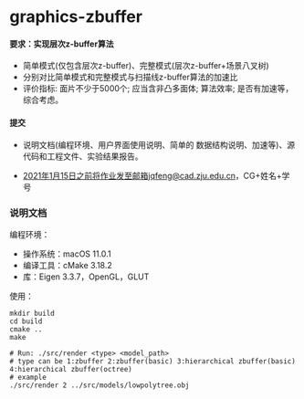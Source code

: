 # graphics-zbuffer

#### 要求：实现层次z-buffer算法

- 简单模式(仅包含层次z-buffer)、完整模式(层次z-buffer+场景八叉树)
- 分别对比简单模式和完整模式与扫描线z-buffer算法的加速比
- 评价指标: 面片不少于5000个; 应当含非凸多面体; 算法效率; 是否有加速等，综合考虑。

#### 提交

- 说明文档(编程环境、用户界面使用说明、简单的 数据结构说明、加速等)、源代码和工程文件、实验结果报告。

- 2021年1月15日之前将作业发至邮箱jqfeng@cad.zju.edu.cn，CG+姓名+学号



### 说明文档

编程环境：

- 操作系统：macOS 11.0.1
- 编译工具：cMake 3.18.2
- 库：Eigen 3.3.7，OpenGL，GLUT

使用：

```shell
mkdir build
cd build
cmake ..
make

# Run: ./src/render <type> <model_path>
# type can be 1:zbuffer 2:zbuffer(basic) 3:hierarchical zbuffer(basic) 4:hierarchical zbuffer(octree)
# example
./src/render 2 ../src/models/lowpolytree.obj
```



